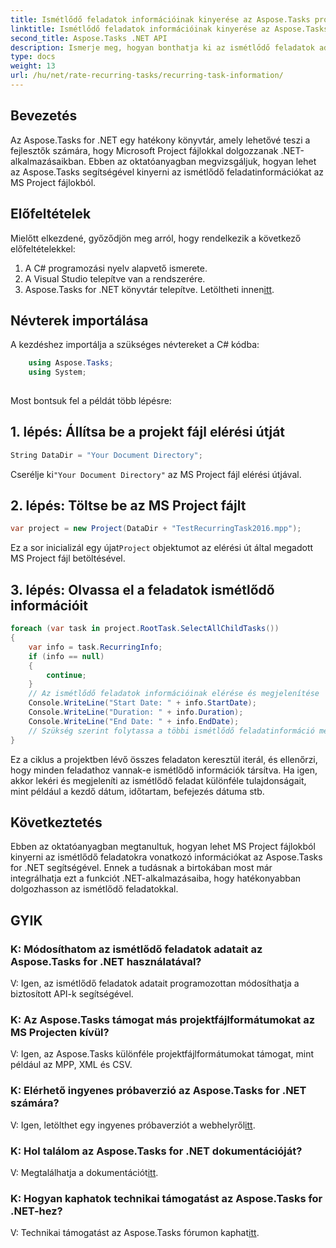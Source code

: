```yaml
---
title: Ismétlődő feladatok információinak kinyerése az Aspose.Tasks programból
linktitle: Ismétlődő feladatok információinak kinyerése az Aspose.Tasks programból
second_title: Aspose.Tasks .NET API
description: Ismerje meg, hogyan bonthatja ki az ismétlődő feladatok adatait az MS Project fájlokból az Aspose.Tasks for .NET segítségével. Könnyű integráció .NET fejlesztők számára.
type: docs
weight: 13
url: /hu/net/rate-recurring-tasks/recurring-task-information/
---
```

## Bevezetés
Az Aspose.Tasks for .NET egy hatékony könyvtár, amely lehetővé teszi a fejlesztők számára, hogy Microsoft Project fájlokkal dolgozzanak .NET-alkalmazásaikban. Ebben az oktatóanyagban megvizsgáljuk, hogyan lehet az Aspose.Tasks segítségével kinyerni az ismétlődő feladatinformációkat az MS Project fájlokból.
## Előfeltételek
Mielőtt elkezdené, győződjön meg arról, hogy rendelkezik a következő előfeltételekkel:
1. A C# programozási nyelv alapvető ismerete.
2. A Visual Studio telepítve van a rendszerére.
3.  Aspose.Tasks for .NET könyvtár telepítve. Letöltheti innen[itt](https://releases.aspose.com/tasks/net/).
## Névterek importálása
A kezdéshez importálja a szükséges névtereket a C# kódba:
```csharp
    using Aspose.Tasks;
    using System;
    
```
Most bontsuk fel a példát több lépésre:
## 1. lépés: Állítsa be a projekt fájl elérési útját
```csharp
String DataDir = "Your Document Directory";
```
 Cserélje ki`"Your Document Directory"` az MS Project fájl elérési útjával.
## 2. lépés: Töltse be az MS Project fájlt
```csharp
var project = new Project(DataDir + "TestRecurringTask2016.mpp");
```
 Ez a sor inicializál egy újat`Project` objektumot az elérési út által megadott MS Project fájl betöltésével.
## 3. lépés: Olvassa el a feladatok ismétlődő információit
```csharp
foreach (var task in project.RootTask.SelectAllChildTasks())
{
    var info = task.RecurringInfo;
    if (info == null)
    {
        continue;
    }
    // Az ismétlődő feladatok információinak elérése és megjelenítése
    Console.WriteLine("Start Date: " + info.StartDate);
    Console.WriteLine("Duration: " + info.Duration);
    Console.WriteLine("End Date: " + info.EndDate);
    // Szükség szerint folytassa a többi ismétlődő feladatinformáció megjelenítését
}
```
Ez a ciklus a projektben lévő összes feladaton keresztül iterál, és ellenőrzi, hogy minden feladathoz vannak-e ismétlődő információk társítva. Ha igen, akkor lekéri és megjeleníti az ismétlődő feladat különféle tulajdonságait, mint például a kezdő dátum, időtartam, befejezés dátuma stb.
## Következtetés
Ebben az oktatóanyagban megtanultuk, hogyan lehet MS Project fájlokból kinyerni az ismétlődő feladatokra vonatkozó információkat az Aspose.Tasks for .NET segítségével. Ennek a tudásnak a birtokában most már integrálhatja ezt a funkciót .NET-alkalmazásaiba, hogy hatékonyabban dolgozhasson az ismétlődő feladatokkal.
## GYIK
### K: Módosíthatom az ismétlődő feladatok adatait az Aspose.Tasks for .NET használatával?
V: Igen, az ismétlődő feladatok adatait programozottan módosíthatja a biztosított API-k segítségével.
### K: Az Aspose.Tasks támogat más projektfájlformátumokat az MS Projecten kívül?
V: Igen, az Aspose.Tasks különféle projektfájlformátumokat támogat, mint például az MPP, XML és CSV.
### K: Elérhető ingyenes próbaverzió az Aspose.Tasks for .NET számára?
 V: Igen, letölthet egy ingyenes próbaverziót a webhelyről[itt](https://releases.aspose.com/).
### K: Hol találom az Aspose.Tasks for .NET dokumentációját?
 V: Megtalálhatja a dokumentációt[itt](https://reference.aspose.com/tasks/net/).
### K: Hogyan kaphatok technikai támogatást az Aspose.Tasks for .NET-hez?
 V: Technikai támogatást az Aspose.Tasks fórumon kaphat[itt](https://forum.aspose.com/c/tasks/15).